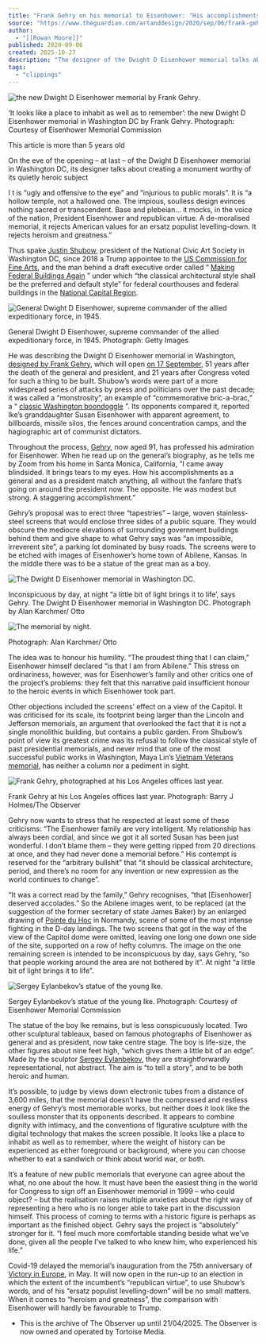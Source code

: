 ```yaml
---
title: "Frank Gehry on his memorial to Eisenhower: ‘His accomplishments bring tears to my eyes’"
source: "https://www.theguardian.com/artanddesign/2020/sep/06/frank-gehry-dwight-d-eisenhower-memorial-washington-interview"
author:
  - "[[Rowan Moore]]"
published: 2020-09-06
created: 2025-10-27
description: "The designer of the Dwight D Eisenhower memorial talks about creating a monument worthy of its quietly heroic subject"
tags:
  - "clippings"
---
```

![the new Dwight D Eisenhower memorial by Frank Gehry.](https://i.guim.co.uk/img/media/d3831442394c0e40d9d13626166d2a662e71acae/0_0_9225_6150/master/9225.jpg?width=1300&dpr=2&s=none&crop=none)

‘It looks like a place to inhabit as well as to remember’: the new Dwight D Eisenhower memorial in Washington DC by Frank Gehry. Photograph: Courtesy of Eisenhower Memorial Commission

This article is more than 5 years old

On the eve of the opening – at last – of the Dwight D Eisenhower memorial in Washington DC, its designer talks about creating a monument worthy of its quietly heroic subject

I t is “ugly and offensive to the eye” and “injurious to public morals”. It is “a hollow temple, not a hallowed one. The impious, soulless design evinces nothing sacred or transcendent. Base and plebeian… it mocks, in the voice of the nation, President Eisenhower and republican virtue. A de-moralised memorial, it rejects American values for an ersatz populist levelling-down. It rejects heroism and greatness.”

Thus spake [Justin Shubow](https://www.civicart.org/leadership), president of the National Civic Art Society in Washington DC, since 2018 a Trump appointee to the [US Commission for Fine Arts](https://www.cfa.gov/about-cfa/who-we-are), and the man behind a draft executive order called “ [Making Federal Buildings Again](https://www.theguardian.com/us-news/2020/feb/04/trump-federal-buildings-beautiful-classical-order) ” under which “the classical architectural style shall be the preferred and default style” for federal courthouses and federal buildings in the [National Capital Region](https://www.ncpc.gov/maps/national-capital-region/).

![General Dwight D Eisenhower, supreme commander of the allied expeditionary force, in 1945.](https://i.guim.co.uk/img/media/2194d6ce45d10562891230e90468437828eb8429/0_0_4610_5930/master/4610.jpg?width=380&dpr=2&s=none&crop=none)

General Dwight D Eisenhower, supreme commander of the allied expeditionary force, in 1945. Photograph: Getty Images

He was describing the Dwight D Eisenhower memorial in Washington, [designed by Frank Gehry](https://www.theguardian.com/artanddesign/2014/sep/04/frank-gehry-eisenhower-memorial-revise-design), which will open [on 17 September](https://eisenhowermemorial.gov/), 51 years after the death of the general and president, and 21 years after Congress voted for such a thing to be built. Shubow’s words were part of a more widespread series of attacks by press and politicians over the past decade; it was called a “monstrosity”, an example of “commemorative bric-a-brac,” a “ [classic Washington boondoggle](https://newcriterion.com/issues/2014/12/a-monumental-shame) ”. Its opponents compared it, reported Ike’s granddaughter Susan Eisenhower with apparent agreement, to billboards, missile silos, the fences around concentration camps, and the hagiographic art of communist dictators.

Throughout the process, [Gehry](https://www.theguardian.com/cities/2019/feb/24/frank-gehry-at-90-still-taking-risks-interview-rowan-moore), now aged 91, has professed his admiration for Eisenhower. When he read up on the general’s biography, as he tells me by Zoom from his home in Santa Monica, California, “I came away blindsided. It brings tears to my eyes. How his accomplishments as a general and as a president match anything, all without the fanfare that’s going on around the president now. The opposite. He was modest but strong. A staggering accomplishment.”

Gehry’s proposal was to erect three “tapestries” – large, woven stainless-steel screens that would enclose three sides of a public square. They would obscure the mediocre elevations of surrounding government buildings behind them and give shape to what Gehry says was “an impossible, irreverent site”, a parking lot dominated by busy roads. The screens were to be etched with images of Eisenhower’s home town of Abilene, Kansas. In the middle there was to be a statue of the great man as a boy.

![The Dwight D Eisenhower memorial in Washington DC.](https://i.guim.co.uk/img/media/55975574c8b79c30aba9707fdb86cd99150c5861/0_129_3600_2571/master/3600.jpg?width=880&dpr=2&s=none&crop=none)

Inconspicuous by day, at night “a little bit of light brings it to life’, says Gehry. The Dwight D Eisenhower memorial in Washington DC. Photograph by Alan Karchmer/ Otto

![The memorial by night.](https://i.guim.co.uk/img/media/e241d1f294c932a6f38c312c494fe67900b76b28/0_232_3600_2468/master/3600.jpg?width=620&dpr=2&s=none&crop=none)

Photograph: Alan Karchmer/ Otto

The idea was to honour his humility. “The proudest thing that I can claim,” Eisenhower himself declared “is that I am from Abilene.” This stress on ordinariness, however, was for Eisenhower’s family and other critics one of the project’s problems: they felt that this narrative paid insufficient honour to the heroic events in which Eisenhower took part.

Other objections included the screens’ effect on a view of the Capitol. It was criticised for its scale, its footprint being larger than the Lincoln and Jefferson memorials, an argument that overlooked the fact that it is not a single monolithic building, but contains a public garden. From Shubow’s point of view its greatest crime was its refusal to follow the classical style of past presidential memorials, and never mind that one of the most successful public works in Washington, Maya Lin’s [Vietnam Veterans memorial](https://www.nps.gov/vive/index.htm), has neither a column nor a pediment in sight.

![Frank Gehry, photographed at his Los Angeles offices last year.](https://i.guim.co.uk/img/media/4412ed12f633447793fbeaf0e72203744dcbbec8/977_643_4268_4266/master/4268.jpg?width=140&dpr=2&s=none&crop=none)

Frank Gehry at his Los Angeles offices last year. Photograph: Barry J Holmes/The Observer

Gehry now wants to stress that he respected at least some of these criticisms: “The Eisenhower family are very intelligent. My relationship has always been cordial, and since we got it all sorted Susan has been just wonderful. I don’t blame them – they were getting ripped from 20 directions at once, and they had never done a memorial before.” His contempt is reserved for the “arbitrary bullshit” that “it should be classical architecture, period, and there’s no room for any invention or new expression as the world continues to change”.

“It was a correct read by the family,” Gehry recognises, “that \[Eisenhower\] deserved accolades.” So the Abilene images went, to be replaced (at the suggestion of the former secretary of state James Baker) by an enlarged drawing of [Pointe du Hoc](https://en.wikipedia.org/wiki/Pointe_du_Hoc) in Normandy, scene of some of the most intense fighting in the D-day landings. The two screens that got in the way of the view of the Capitol dome were omitted, leaving one long one down one side of the site, supported on a row of hefty columns. The image on the one remaining screen is intended to be inconspicuous by day, says Gehry, “so that people working around the area are not bothered by it”. At night “a little bit of light brings it to life”.

![Sergey Eylanbekov’s statue of the young Ike.](https://i.guim.co.uk/img/media/8b57ad5d5d651245d539ae01ac30adec52394d41/0_1110_5538_6923/master/5538.jpg?width=380&dpr=2&s=none&crop=none)

Sergey Eylanbekov’s statue of the young Ike. Photograph: Courtesy of Eisenhower Memorial Commission

The statue of the boy Ike remains, but is less conspicuously located. Two other sculptural tableaux, based on famous photographs of Eisenhower as general and as president, now take centre stage. The boy is life-size, the other figures about nine feet high, “which gives them a little bit of an edge”. Made by the sculptor [Sergey Eylanbekov](https://www.eylanbekov.com/), they are straightforwardly representational, not abstract. The aim is “to tell a story”, and to be both heroic and human.

It’s possible, to judge by views down electronic tubes from a distance of 3,600 miles, that the memorial doesn’t have the compressed and restless energy of Gehry’s most memorable works, but neither does it look like the soulless monster that its opponents described. It appears to combine dignity with intimacy, and the conventions of figurative sculpture with the digital technology that makes the screen possible. It looks like a place to inhabit as well as to remember, where the weight of history can be experienced as either foreground or background, where you can choose whether to eat a sandwich or think about world war, or both.

It’s a feature of new public memorials that everyone can agree about the what, no one about the how. It must have been the easiest thing in the world for Congress to sign off an Eisenhower memorial in 1999 – who could object? – but the realisation raises multiple anxieties about the right way of representing a hero who is no longer able to take part in the discussion himself. This process of coming to terms with a historic figure is perhaps as important as the finished object. Gehry says the project is “absolutely” stronger for it. “I feel much more comfortable standing beside what we’ve done, given all the people I’ve talked to who knew him, who experienced his life.”

Covid-19 delayed the memorial’s inauguration from the 75th anniversary of [Victory in Europe](https://www.theguardian.com/world/gallery/2020/may/08/dancing-in-the-streets-ve-day-celebrations-in-1945-in-pictures), in May. It will now open in the run-up to an election in which the extent of the incumbent’s “republican virtue”, to use Shubow’s words, and of his “ersatz populist levelling-down” will be no small matters. When it comes to “heroism and greatness”, the comparison with Eisenhower will hardly be favourable to Trump.

- This is the archive of The Observer up until 21/04/2025. The Observer is now owned and operated by Tortoise Media.